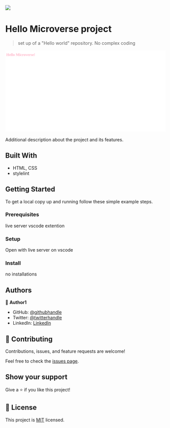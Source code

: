 ![](https://img.shields.io/badge/Microverse-blueviolet)

# Hello Microverse project

> set up of a "Hello world" repository. No complex coding

![screenshot](./app_screenshot.png)

Additional description about the project and its features.

## Built With

- HTML, CSS
- stylelint

## Getting Started
To get a local copy up and running follow these simple example steps.

### Prerequisites
live server vscode extention
### Setup
Open with live server on vscode
### Install
no installations

## Authors

👤 **Author1**

- GitHub: [@githubhandle](https://github.com/topeogunleye)
- Twitter: [@twitterhandle](https://twitter.com/topeogunleye21)
- LinkedIn: [LinkedIn](https://linkedin.com/in/ogunleye)

## 🤝 Contributing

Contributions, issues, and feature requests are welcome!

Feel free to check the [issues page](https://github.com/topeogunleye/Hello-Microverse-project/issues).

## Show your support

Give a ⭐️ if you like this project!


## 📝 License

This project is [MIT](./MIT.md) licensed.
